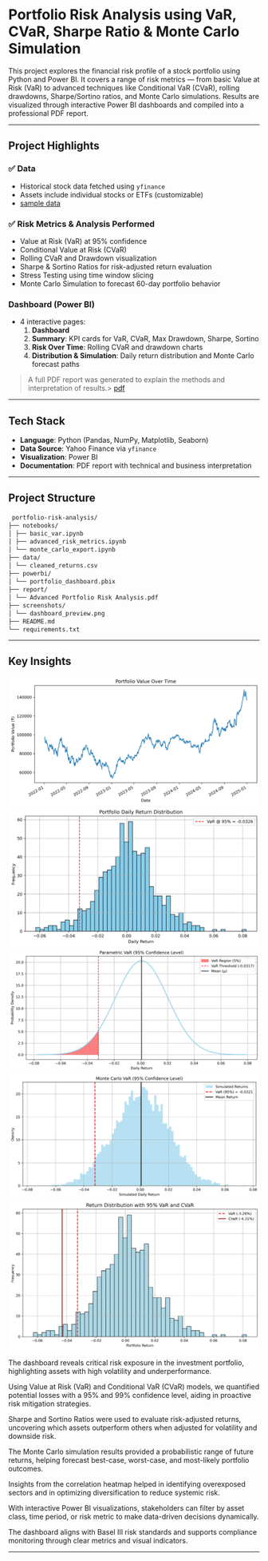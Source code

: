 #  Portfolio Risk Analysis using VaR, CVaR, Sharpe Ratio & Monte Carlo Simulation

This project explores the financial risk profile of a stock portfolio using Python and Power BI. It covers a range of risk metrics — from basic Value at Risk (VaR) to advanced techniques like Conditional VaR (CVaR), rolling drawdowns, Sharpe/Sortino ratios, and Monte Carlo simulations. Results are visualized through interactive Power BI dashboards and compiled into a professional PDF report.

---

##  Project Highlights

### ✅ Data
- Historical stock data fetched using `yfinance`
- Assets include individual stocks or ETFs (customizable)
- [sample data](https://github.com/intheperkofextinction/VaR-for-portfolio/blob/main/portfolio_daily_returns.csv)

### ✅ Risk Metrics & Analysis Performed
- Value at Risk (VaR) at 95% confidence
- Conditional Value at Risk (CVaR)
- Rolling CVaR and Drawdown visualization
- Sharpe & Sortino Ratios for risk-adjusted return evaluation
- Stress Testing using time window slicing
- Monte Carlo Simulation to forecast 60-day portfolio behavior

###  Dashboard (Power BI)
- 4 interactive pages:
  1. **Dashboard**
  2. **Summary**: KPI cards for VaR, CVaR, Max Drawdown, Sharpe, Sortino
  3. **Risk Over Time**: Rolling CVaR and drawdown charts
  4. **Distribution & Simulation**: Daily return distribution and Monte Carlo forecast paths

> A full PDF report was generated to explain the methods and interpretation of results.> 
[pdf](https://github.com/intheperkofextinction/VaR-for-portfolio/blob/main/Advanced%20Portfolio%20Risk%20Analysis%20(1).pdf)

---

## Tech Stack

- **Language**: Python (Pandas, NumPy, Matplotlib, Seaborn)
- **Data Source**: Yahoo Finance via `yfinance`
- **Visualization**: Power BI
- **Documentation**: PDF report with technical and business interpretation

---

##  Project Structure

```
 portfolio-risk-analysis/
├── notebooks/
│ ├── basic_var.ipynb
│ ├── advanced_risk_metrics.ipynb
│ └── monte_carlo_export.ipynb
├── data/
│ └── cleaned_returns.csv
├── powerbi/
│ └── portfolio_dashboard.pbix
├── report/
│ └── Advanced Portfolio Risk Analysis.pdf
├── screenshots/
│ └── dashboard_preview.png
├── README.md
└── requirements.txt
```
---

##  Key Insights

![overview](https://github.com/intheperkofextinction/VaR-for-portfolio/blob/main/Portfolio%20Value%20Over%20Time.png)
![historical_method](https://github.com/intheperkofextinction/VaR-for-portfolio/blob/main/Portfolio_var_historical_method.png)
![parametric method](https://github.com/intheperkofextinction/VaR-for-portfolio/blob/main/Portfolio%20parametric%20var.png)
![montecarlo](https://github.com/intheperkofextinction/VaR-for-portfolio/blob/main/Portfolio%20monte%20carlo.png)
![cvar](https://github.com/intheperkofextinction/VaR-for-portfolio/blob/main/PortfolioVaR%20and%20CVar.png)

The dashboard reveals critical risk exposure in the investment portfolio, highlighting assets with high volatility and underperformance.

Using Value at Risk (VaR) and Conditional VaR (CVaR) models, we quantified potential losses with a 95% and 99% confidence level, aiding in proactive risk mitigation strategies.

Sharpe and Sortino Ratios were used to evaluate risk-adjusted returns, uncovering which assets outperform others when adjusted for volatility and downside risk.

The Monte Carlo simulation results provided a probabilistic range of future returns, helping forecast best-case, worst-case, and most-likely portfolio outcomes.

Insights from the correlation heatmap helped in identifying overexposed sectors and in optimizing diversification to reduce systemic risk.

With interactive Power BI visualizations, stakeholders can filter by asset class, time period, or risk metric to make data-driven decisions dynamically.

The dashboard aligns with Basel III risk standards and supports compliance monitoring through clear metrics and visual indicators.



---


